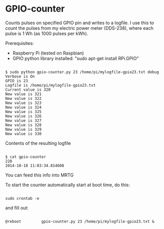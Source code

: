 GPIO-counter
============

Counts pulses on specified GPIO pin and writes to a logfile. I use this to count the pulses from my electric power meter (DDS-238), where each pulse is 1 Wh (as 1000 pulses per kWh).

Prerequisites:
- Raspberry Pi (tested on Raspbian)
- GPIO python library installed: "sudo apt-get install RPi.GPIO"



<pre><code>
$ sudo python gpio-counter.py 23 /home/pi/mylogfile-gpio23.txt debug
Verbose is On
GPIO is 23
Logfile is /home/pi/mylogfile-gpio23.txt
Current value is 320
New value is 321
New value is 322
New value is 323
New value is 324
New value is 325
New value is 326
New value is 327
New value is 328
New value is 329
New value is 330
</code></pre>

Contents of the resulting logfile

<pre><code>
$ cat gpio-counter 
228
2014-10-18 11:03:34.814608
</code></pre>

You can feed this info into MRTG

To start the counter automatically start at boot time, do this:

<pre><code>
sudo crontab -e
</code></pre>
and fill out:
<pre><code>
@reboot         gpio-counter.py 23 /home/pi/mylogfile-gpio23.txt &
</code></pre>
